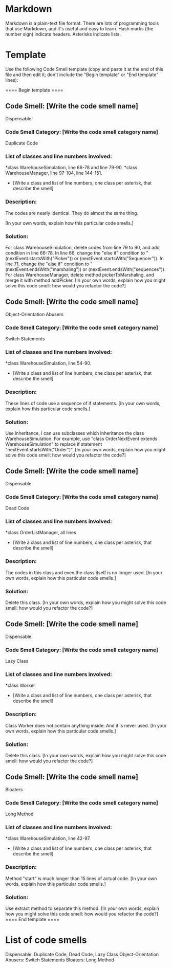 # Markdown

Markdown is a plain-text file format. There are lots of programming tools that use Markdown, and it's useful and
easy to learn. Hash marks (the number sign) indicate headers. Asterisks indicate lists.

# Template

Use the following Code Smell template (copy and paste it at the end of this file and then edit it; don't include the "Begin template" or "End template" lines):

==== Begin template ====
## Code Smell: [Write the code smell name]
Dispensable
### Code Smell Category: [Write the code smell category name]
Duplicate Code
### List of classes and line numbers involved:
*class WarehouseSimulation, line 66-78 and line 79-90.
*class WarehouseManager, line 97-104, line 144-151.
* [Write a class and list of line numbers, one class per asterisk, that describe the smell]

### Description:
The codes are nearly identical. They do almost the same thing.

[In your own words, explain how this particular code smells.]

### Solution:
For class WarehouseSimulation, delete codes from line 79 to 90, and add condition in line 66-78. In line 66, 
change the "else if" condition to "(nextEvent.startsWith("Picker")) or (nextEvent.startsWith("Sequencer")). In line 71, 
change the "else if" condition to "(nextEvent.endsWith("marshaling")) or (nextEvent.endsWith("sequences")).
For class WarehouseManager, delete method pickerToMarshaling, and merge it with method addPicker.
[In your own words, explain how you might solve this code smell:
how would you refactor the code?]

## Code Smell: [Write the code smell name]
Object-Orientation Abusers
### Code Smell Category: [Write the code smell category name]
Switch Statements
### List of classes and line numbers involved:
*class WarehouseSimulation, line 54-90.
* [Write a class and list of line numbers, one class per asterisk, that describe the smell]

### Description:
These lines of code use a sequence of if statements.
[In your own words, explain how this particular code smells.]

### Solution:
Use inheritance, I can use subclasses which inheritance the class WarehouseSimulation. For example, use  "class 
OrderNextEvent extends WarehouseSimulation" to replace if statement "nextEvent.startsWith("Order")".
[In your own words, explain how you might solve this code smell:
how would you refactor the code?]

## Code Smell: [Write the code smell name]
Dispensable
### Code Smell Category: [Write the code smell category name]
Dead Code
### List of classes and line numbers involved:
*class OrderListManager, all lines
* [Write a class and list of line numbers, one class per asterisk, that describe the smell]

### Description:
The codes in this class and even the class itself is no longer used.
[In your own words, explain how this particular code smells.]

### Solution:
Delete this class.
[In your own words, explain how you might solve this code smell:
how would you refactor the code?]

## Code Smell: [Write the code smell name]
Dispensable
### Code Smell Category: [Write the code smell category name]
Lazy Class
### List of classes and line numbers involved:
*class Worker
* [Write a class and list of line numbers, one class per asterisk, that describe the smell]

### Description:
Class Worker does not contain anything inside. And it is never used.
[In your own words, explain how this particular code smells.]

### Solution:
Delete this class.
[In your own words, explain how you might solve this code smell:
how would you refactor the code?]

## Code Smell: [Write the code smell name]
Bloaters
### Code Smell Category: [Write the code smell category name]
Long Method
### List of classes and line numbers involved:
*class WarehouseSimulation, line 42-97.
* [Write a class and list of line numbers, one class per asterisk, that describe the smell]

### Description:
Method "start" is much longer than 15 lines of actual code.
[In your own words, explain how this particular code smells.]

### Solution:
Use extract method to separate this method.
[In your own words, explain how you might solve this code smell:
how would you refactor the code?]
==== End template ====

# List of code smells
Dispensable: Duplicate Code, Dead Code, Lazy Class
Object-Orientation Abusers: Switch Statements
Bloaters: Long Method
